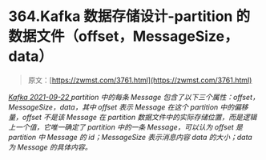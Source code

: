 <!--yml
category: 未分类
date: 0001-01-01 00:00:00
-->

# 364.Kafka 数据存储设计-partition 的数据文件（offset，MessageSize，data）

> 原文：[https://zwmst.com/3761.html](https://zwmst.com/3761.html)

   [ *Kafka* ](https://zwmst.com/kafka)*[ <time datetime="2021-09-23T00:00:55+08:00"> 2021-09-22 </time> ](https://zwmst.com/3761.html)  partition 中的每条 Message 包含了以下三个属性：offset，MessageSize，data，其中 offset 表示 Message 在这个 partition 中的偏移量，offset 不是该 Message 在 partition 数据文件中的实际存储位置，而是逻辑上一个值，它唯一确定了 partition 中的一条 Message，可以认为 offset 是partition 中 Message 的 id；MessageSize 表示消息内容 data 的大小；data 为 Message 的具体内容。*